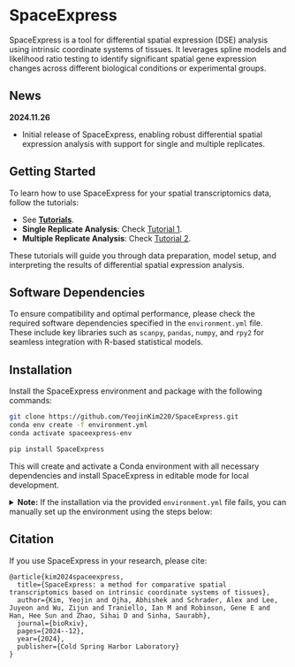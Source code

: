 # SpaceExpress

SpaceExpress is a tool for differential spatial expression (DSE) analysis using intrinsic coordinate systems of tissues. It leverages spline models and likelihood ratio testing to identify significant spatial gene expression changes across different biological conditions or experimental groups.

## News
**2024.11.26**  
- Initial release of SpaceExpress, enabling robust differential spatial expression analysis with support for single and multiple replicates.

## Getting Started
To learn how to use SpaceExpress for your spatial transcriptomics data, follow the tutorials:

- See **[Tutorials](./docs/source/notebook/)**.
- **Single Replicate Analysis**: Check [Tutorial 1](./docs/source/notebook/Tutorial_1.ipynb).
- **Multiple Replicate Analysis**: Check [Tutorial 2](./docs/source/notebook/Tutorial_2.ipynb).

These tutorials will guide you through data preparation, model setup, and interpreting the results of differential spatial expression analysis.

## Software Dependencies
To ensure compatibility and optimal performance, please check the required software dependencies specified in the `environment.yml` file. These include key libraries such as `scanpy`, `pandas`, `numpy`, and `rpy2` for seamless integration with R-based statistical models.

## Installation
Install the SpaceExpress environment and package with the following commands:

```bash
git clone https://github.com/YeojinKim220/SpaceExpress.git
conda env create -f environment.yml
conda activate spaceexpress-env

pip install SpaceExpress
```

This will create and activate a Conda environment with all necessary dependencies and install SpaceExpress in editable mode for local development.

<details>
  <summary><b>Note:</b> If the installation via the provided <code>environment.yml</code> file fails, you can manually set up the environment using the steps below:</summary>

  ```bash
  # Step 1: Create and activate a new Conda environment
  conda create -n spaceexpress-env python=3.11 scikit-learn pandas matplotlib jupyter scanpy rpy2 -y
  conda activate spaceexpress-env

  # Step 2: Install additional dependencies
  conda install -y -c conda-forge python-igraph r-lmtest r-fitdistrplus r-dplyr r-lme4

  # Step 3: Install Python packages using pip
  pip install pygam
  pip install torch

  # Step 4: Install SpaceExpress
  pip install SpaceExpress
  ```
</details>

## Citation
If you use SpaceExpress in your research, please cite:
```
@article{kim2024spaceexpress,
  title={SpaceExpress: a method for comparative spatial transcriptomics based on intrinsic coordinate systems of tissues},
  author={Kim, Yeojin and Ojha, Abhishek and Schrader, Alex and Lee, Juyeon and Wu, Zijun and Traniello, Ian M and Robinson, Gene E and Han, Hee Sun and Zhao, Sihai D and Sinha, Saurabh},
  journal={bioRxiv},
  pages={2024--12},
  year={2024},
  publisher={Cold Spring Harbor Laboratory}
}
```

